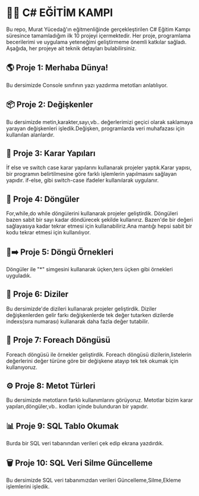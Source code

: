 # 🧑‍💻 C# EĞİTİM KAMPI

Bu repo, Murat Yücedağ'ın eğitmenliğinde gerçekleştirilen C# Eğitim Kampı süresince tamamladığım ilk 10 projeyi içermektedir. Her proje, programlama becerilerimi ve uygulama yeteneğimi geliştirmeme önemli katkılar sağladı. Aşağıda, her projeye ait teknik detayları bulabilirsiniz.

## 🌎 Proje 1: Merhaba Dünya!
Bu dersimizde Console sınıfının yazı yazdırma metotları anlatılıyor.

## 📦 Proje 2: Değişkenler
Bu dersimizde metin,karakter,sayı,vb.. değerlerimizi geçici olarak saklamaya yarayan değişkenleri işledik.Değişken, programlarda veri muhafazası için kullanılan alanlardır. 

## 🔑 Proje 3: Karar Yapıları
 İf else ve switch case karar yapılarını kullanarak projeler yaptık.Karar yapısı, bir programın belirtilmesine göre farklı işlemlerin yapılmasını sağlayan yapıdır. if-else, gibi switch-case ifadeler kullanılarak uygulanır.

 ## 🔁 Proje 4: Döngüler
 For,while,do while döngülerini kullanarak projeler geliştirdik. Döngüleri bazen sabit bir sayı kadar döndürecek şekilde kullanırız. Bazen'de bir değeri sağlayasıya kadar tekrar etmesi için kullanabiliriz.Ana mantığı hepsi sabit bir kodu tekrar etmesi için kullanılıyor.

 ## 🔁➡️ Proje 5: Döngü Örnekleri
 Döngüler ile "*" simgesini kullanarak üçken,ters üçken gibi örnekleri uyguladık.

## 🔢 Proje 6: Diziler
Bu dersimizde'de dizileri kullanarak projeler geliştirdik. Diziler değişkenlerden gelir farkı değişkenlerde tek değer tutarken dizilerde indexs(sıra numarası) kullanarak daha fazla değer tutabilir.

## 🔄 Proje 7: Foreach Döngüsü
Foreach döngüsü ile örnekler geliştirdik. Foreach döngüsü dizilerin,listelerin değerlerini değer türüne göre bir değişkene atayıp tek tek okumak için kullanıyoruz.

## ⚙️ Proje 8: Metot Türleri
Bu dersimizde metotların farklı kullanımlarını görüyoruz. Metotlar bizim karar yapıları,döngüler,vb.. kodları içinde bulunduran bir yapıdır.

## 📊 Proje 9: SQL Tablo Okumak
Burda bir SQL veri tabanından verileri çek edip ekrana yazdırdık.

## 🗑️ Proje 10: SQL Veri Silme Güncelleme
Bu dersimizde SQL veri tabanımızdan verileri Güncelleme,Silme,Ekleme işlemlerini işledik.

